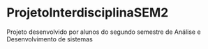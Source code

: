 # ProjetoInterdisciplinaSEM2
Projeto desenvolvido por alunos do segundo semestre de Análise e Desenvolvimento de sistemas 
